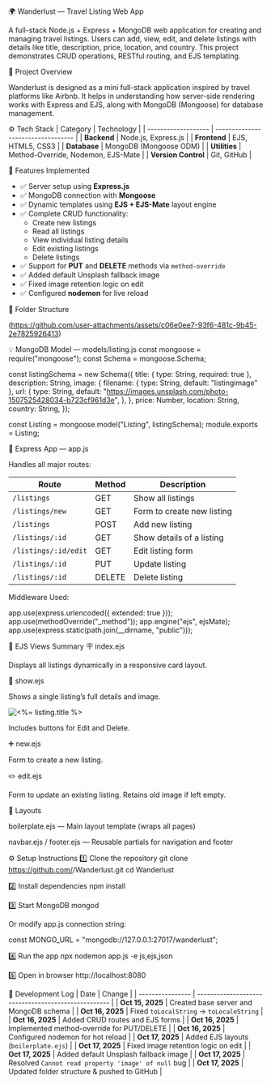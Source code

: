 🌍 Wanderlust — Travel Listing Web App

A full-stack Node.js + Express + MongoDB web application for creating and managing travel listings.
Users can add, view, edit, and delete listings with details like title, description, price, location, and country.
This project demonstrates CRUD operations, RESTful routing, and EJS templating.

🧩 Project Overview

Wanderlust is designed as a mini full-stack application inspired by travel platforms like Airbnb.
It helps in understanding how server-side rendering works with Express and EJS, along with MongoDB (Mongoose) for database management.

⚙️ Tech Stack
| Category            | Technology                         |
| ------------------- | ---------------------------------- |
| **Backend**         | Node.js, Express.js                |
| **Frontend**        | EJS, HTML5, CSS3                   |
| **Database**        | MongoDB (Mongoose ODM)             |
| **Utilities**       | Method-Override, Nodemon, EJS-Mate |
| **Version Control** | Git, GitHub                        |


🚀 Features Implemented

- ✅ Server setup using **Express.js**
- ✅ MongoDB connection with **Mongoose**
- ✅ Dynamic templates using **EJS + EJS-Mate** layout engine
- ✅ Complete CRUD functionality:
  - Create new listings
  - Read all listings
  - View individual listing details
  - Edit existing listings
  - Delete listings
- ✅ Support for **PUT** and **DELETE** methods via `method-override`
- ✅ Added default Unsplash fallback image
- ✅ Fixed image retention logic on edit
- ✅ Configured **nodemon** for live reload

🧱 Folder Structure

(https://github.com/user-attachments/assets/c06e0ee7-93f6-481c-9b45-2e7825926413)

💡 MongoDB Model — models/listing.js
const mongoose = require("mongoose");
const Schema = mongoose.Schema;

const listingSchema = new Schema({
  title: { type: String, required: true },
  description: String,
  image: {
    filename: { type: String, default: "listingimage" },
    url: {
      type: String,
      default:
        "https://images.unsplash.com/photo-1507525428034-b723cf961d3e",
    },
  },
  price: Number,
  location: String,
  country: String,
});

const Listing = mongoose.model("Listing", listingSchema);
module.exports = Listing;

🔌 Express App — app.js

Handles all major routes:

| Route                | Method | Description                |
| -------------------- | ------ | -------------------------- |
| `/listings`          | GET    | Show all listings          |
| `/listings/new`      | GET    | Form to create new listing |
| `/listings`          | POST   | Add new listing            |
| `/listings/:id`      | GET    | Show details of a listing  |
| `/listings/:id/edit` | GET    | Edit listing form          |
| `/listings/:id`      | PUT    | Update listing             |
| `/listings/:id`      | DELETE | Delete listing             |


Middleware Used:

app.use(express.urlencoded({ extended: true }));
app.use(methodOverride("_method"));
app.engine("ejs", ejsMate);
app.use(express.static(path.join(__dirname, "public")));

🧠 EJS Views Summary
🪧 index.ejs

Displays all listings dynamically in a responsive card layout.

📝 show.ejs

Shows a single listing’s full details and image.

<img src="<%= listing.image.url || listing.image %>" alt="<%= listing.title %>">

Includes buttons for Edit and Delete.

➕ new.ejs

Form to create a new listing.

✏️ edit.ejs

Form to update an existing listing. Retains old image if left empty.

🧩 Layouts

boilerplate.ejs — Main layout template (wraps all pages)

navbar.ejs / footer.ejs — Reusable partials for navigation and footer

⚙️ Setup Instructions
1️⃣ Clone the repository
git clone https://github.com/<your-username>/Wanderlust.git
cd Wanderlust

2️⃣ Install dependencies
npm install

3️⃣ Start MongoDB
mongod


Or modify app.js connection string:

const MONGO_URL = "mongodb://127.0.0.1:27017/wanderlust";

4️⃣ Run the app
npx nodemon app.js -e js,ejs,json

5️⃣ Open in browser
http://localhost:8080

🧠 Development Log
| Date             | Change                                              |
| ---------------- | --------------------------------------------------- |
| **Oct 15, 2025** | Created base server and MongoDB schema              |
| **Oct 16, 2025** | Fixed `toLocalString` → `toLocaleString`            |
| **Oct 16, 2025** | Added CRUD routes and EJS forms                     |
| **Oct 16, 2025** | Implemented method-override for PUT/DELETE          |
| **Oct 16, 2025** | Configured nodemon for hot reload                   |
| **Oct 17, 2025** | Added EJS layouts (`boilerplate.ejs`)               |
| **Oct 17, 2025** | Fixed image retention logic on edit                 |
| **Oct 17, 2025** | Added default Unsplash fallback image               |
| **Oct 17, 2025** | Resolved `Cannot read property 'image' of null` bug |
| **Oct 17, 2025** | Updated folder structure & pushed to GitHub         |

